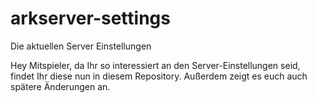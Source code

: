 # arkserver-settings
Die aktuellen Server Einstellungen

Hey Mitspieler,
da Ihr so interessiert an den Server-Einstellungen seid, findet Ihr diese nun in diesem Repository.
Außerdem zeigt es euch auch spätere Änderungen an.
